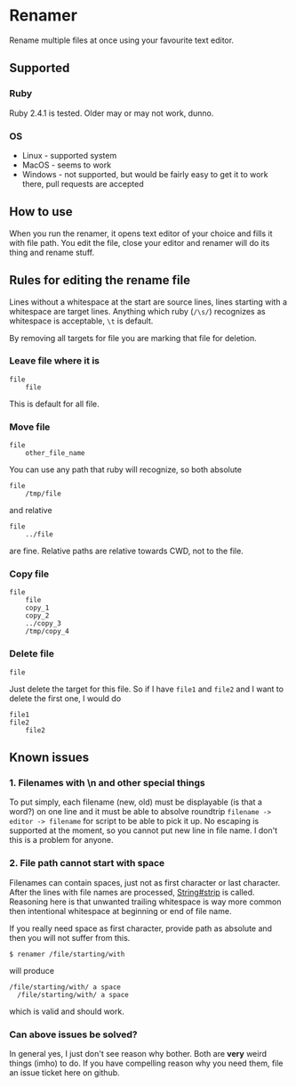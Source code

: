 Renamer
=======

Rename multiple files at once using your favourite text editor.

## Supported

### Ruby

Ruby 2.4.1 is tested. Older may or may not work, dunno.

### OS

* Linux - supported system
* MacOS - seems to work
* Windows - not supported, but would be fairly easy
            to get it to work there, pull requests are accepted

How to use
----------

When you run the renamer, it opens text editor of your choice and fills it
with file path. You edit the file, close your editor and renamer will do its
thing and rename stuff.

Rules for editing the rename file
---------------------------------

Lines without a whitespace at the start are source lines, lines starting
with a whitespace are target lines. Anything which ruby (`/\s/`) recognizes
as whitespace is acceptable, `\t` is default.

By removing all targets for file you are marking that file for deletion.

### Leave file where it is

	file
		file

This is default for all file.

### Move file

	file
		other_file_name

You can use any path that ruby will recognize, so both absolute

	file
		/tmp/file

and relative

	file
		../file

are fine. Relative paths are relative towards CWD, not to the file.

### Copy file

	file
		file
		copy_1
		copy_2
		../copy_3
		/tmp/copy_4

### Delete file

	file

Just delete the target for this file. So if I have `file1` and `file2` and I want
to delete the first one, I would do

	file1
	file2
		file2

Known issues
------------

### 1. Filenames with \n and other special things

To put simply, each filename (new, old) must be displayable (is that a word?)
on one line and it must be able to absolve roundtrip
`filename -> editor -> filename` for script to be able to pick it up. No escaping
is supported at the moment, so you cannot put new line in file name. I don't
this is a problem for anyone.

### 2. File path cannot start with space

Filenames can contain spaces, just not as first character or last character. After
the lines with file names are processed, [String#strip](https://ruby-doc.org/core-2.4.1/String.html#method-i-rstrip) is called. Reasoning here is that unwanted trailing
whitespace is way more common then intentional whitespace at beginning or end
of file name.

If you really need space as first character, provide path as absolute and then
you will not suffer from this.

	$ renamer /file/starting/with

will produce

	/file/starting/with/ a space
	  /file/starting/with/ a space

which is valid and should work.

### Can above issues be solved?

In general yes, I just don't see reason why bother. Both are **very** weird
things (imho) to do. If you have compelling reason why you need them, file
an issue ticket here on github.
